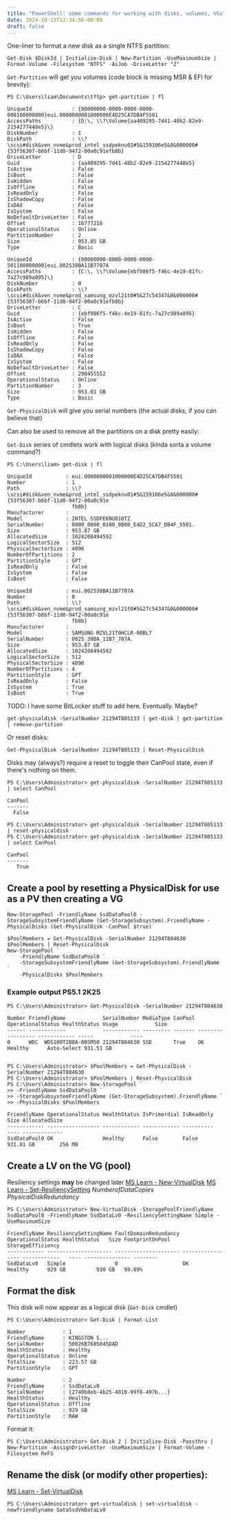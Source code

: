 ```yaml
---
title: "PowerShell: some commands for working with disks, volumes, VGs"
date: 2024-10-15T12:34:56-00:00
draft: false
---
```


One-liner to format a new disk as a single NTFS partition:
```pwsh
Get-Disk $DiskId | Initialize-Disk | New-Partition -UseMaximumSize | Format-Volume -Filesystem "NTFS" -AsJob -DriveLetter "Z"
```

`Get-Partition` will get you volumes (code block is missing MSR & EFI for brevity):

```pwsh
PS C:\Users\liam\Documents\tftp> get-partition | fl

UniqueId             : {00000000-0000-0000-0000-000100000000}eui.0000000001000000E4D25CA7DB4F5501
AccessPaths          : {D:\, \\?\Volume{aa409295-7d41-48b2-82e9-2154277448e5}\}
DiskNumber           : 1
DiskPath             : \\?\scsi#disk&ven_nvme&prod_intel_ssdpeknu01#5&159106e5&0&000000#{53f56307-b6bf-11d0-94f2-00a0c91efb8b}
DriveLetter          : D
Guid                 : {aa409295-7d41-48b2-82e9-2154277448e5}
IsActive             : False
IsBoot               : False
IsHidden             : False
IsOffline            : False
IsReadOnly           : False
IsShadowCopy         : False
IsDAX                : False
IsSystem             : False
NoDefaultDriveLetter : False
Offset               : 16777216
OperationalStatus    : Online
PartitionNumber      : 2
Size                 : 953.85 GB
Type                 : Basic

UniqueId             : {00000000-0000-0000-0000-501100000000}eui.002538BA11B7787A
AccessPaths          : {C:\, \\?\Volume{ebf986f5-f46c-4e19-81fc-7a27c989a895}\}
DiskNumber           : 0
DiskPath             : \\?\scsi#disk&ven_nvme&prod_samsung_mzvl21t0#5&27c54347&0&000000#{53f56307-b6bf-11d0-94f2-00a0c91efb8b}
DriveLetter          : C
Guid                 : {ebf986f5-f46c-4e19-81fc-7a27c989a895}
IsActive             : False
IsBoot               : True
IsHidden             : False
IsOffline            : False
IsReadOnly           : False
IsShadowCopy         : False
IsDAX                : False
IsSystem             : False
NoDefaultDriveLetter : False
Offset               : 290455552
OperationalStatus    : Online
PartitionNumber      : 3
Size                 : 953.01 GB
Type                 : Basic
```

`Get-PhysicalDisk` will give you serial numbers (the actual disks, if you can believe that)

Can also be used to remove all the partitions on a disk pretty easily:

`Get-Disk` series of cmdlets work with logical disks (kinda sorta a volume command?)

```pwsh
PS C:\Users\liam> get-disk | fl

UniqueId           : eui.0000000001000000E4D25CA7DB4F5501
Number             : 1
Path               : \\?\scsi#disk&ven_nvme&prod_intel_ssdpeknu01#5&159106e5&0&000000#{53f56307-b6bf-11d0-94f2-00a0c91e
                     fb8b}
Manufacturer       :
Model              : INTEL SSDPEKNU010TZ
SerialNumber       : 0000_0000_0100_0000_E4D2_5CA7_DB4F_5501.
Size               : 953.87 GB
AllocatedSize      : 1024208494592
LogicalSectorSize  : 512
PhysicalSectorSize : 4096
NumberOfPartitions : 2
PartitionStyle     : GPT
IsReadOnly         : False
IsSystem           : False
IsBoot             : False

UniqueId           : eui.002538BA11B7787A
Number             : 0
Path               : \\?\scsi#disk&ven_nvme&prod_samsung_mzvl21t0#5&27c54347&0&000000#{53f56307-b6bf-11d0-94f2-00a0c91e
                     fb8b}
Manufacturer       :
Model              : SAMSUNG MZVL21T0HCLR-00BL7
SerialNumber       : 0025_38BA_11B7_787A.
Size               : 953.87 GB
AllocatedSize      : 1024208494592
LogicalSectorSize  : 512
PhysicalSectorSize : 4096
NumberOfPartitions : 4
PartitionStyle     : GPT
IsReadOnly         : False
IsSystem           : True
IsBoot             : True
```

TODO: I have some BitLocker stuff to add here. Eventually. Maybe?

`get-physicaldisk -SerialNumber 21294T805133 | get-disk | get-partition | remove-partition`

Or reset disks:

`Get-PhysicalDisk -SerialNumber 21294T805133 | Reset-PhysicalDisk`

Disks may (always?) require a reset to toggle their CanPool state, even if there's nothing on them.

```pwsh
PS C:\Users\Administrator> get-physicaldisk -SerialNumber 21294T805133 | select CanPool

CanPool
-------
  False

PS C:\Users\Administrator> get-physicaldisk -SerialNumber 21294T805133 | reset-physicaldisk
PS C:\Users\Administrator> get-physicaldisk -SerialNumber 21294T805133 | select CanPool

CanPool
-------
   True
```
## Create a pool by resetting a PhysicalDisk for use as a PV then creating a VG

```pwsh
New-StoragePool -FriendlyName SsdDataPool0 -StorageSubsystemFriendlyName (Get-StorageSubsystem).FriendlyName -PhysicalDisks (Get-PhysicalDisk -CanPool $true)
```

```pwsh
$PoolMembers = Get-PhysicalDisk -SerialNumber 21294T804630
$PoolMembers | Reset-PhysicalDisk
New-StoragePool `
	-FriendlyName SsdDataPool0 `
	-StorageSubsystemFriendlyName (Get-StorageSubsystem).FriendlyName `
	-PhysicalDisks $PoolMembers
```
### Example output PS5.1 2K25
```pwsh
PS C:\Users\Administrator> Get-PhysicalDisk -SerialNumber 21294T804630

Number FriendlyName            SerialNumber MediaType CanPool OperationalStatus HealthStatus Usage            Size
------ ------------            ------------ --------- ------- ----------------- ------------ -----            ----
0      WDC  WDS100T2B0A-00SM50 21294T804630 SSD       True    OK                Healthy      Auto-Select 931.51 GB


PS C:\Users\Administrator> $PoolMembers = Get-PhysicalDisk -SerialNumber 21294T804630
PS C:\Users\Administrator> $PoolMembers | Reset-PhysicalDisk
PS C:\Users\Administrator> New-StoragePool `
>> -FriendlyName SsdDataPool0 `
>> -StorageSubsystemFriendlyName (Get-StorageSubsystem).FriendlyName `
>> -PhysicalDisks $PoolMembers

FriendlyName OperationalStatus HealthStatus IsPrimordial IsReadOnly      Size AllocatedSize
------------ ----------------- ------------ ------------ ----------      ---- -------------
SsdDataPool0 OK                Healthy      False        False      931.01 GB        256 MB
```

## Create a LV on the VG (pool)
Resiliency settings **may** be changed later
[MS Learn - New-VirtualDisk](https://learn.microsoft.com/en-us/powershell/module/storage/new-virtualdisk?view=windowsserver2022-ps)
[MS Learn - Set-ResiliencySetting](https://learn.microsoft.com/en-us/powershell/module/storage/set-resiliencysetting?view=windowsserver2022-ps)
_NumberofDataCopies_
_PhysicalDiskRedundancy_

```pwsh
PS C:\Users\Administrator> New-VirtualDisk -StoragePoolFriendlyName SsdDataPool0 -FriendlyName SsdDataLv0 -ResiliencySettingName Simple -UseMaximumSize

FriendlyName ResiliencySettingName FaultDomainRedundancy OperationalStatus HealthStatus   Size FootprintOnPool StorageEfficiency
------------ --------------------- --------------------- ----------------- ------------   ---- --------------- --------
SsdDataLv0   Simple                0                     OK                Healthy      929 GB          930 GB   99.89%
```

## Format the disk
This disk will now appear as a logical disk (`Get-Disk` cmdlet)

```pwsh
PS C:\Users\Administrator> Get-Disk | Format-List

Number            : 1
FriendlyName      : KINGSTON S...
SerialNumber      : 50026B7685045DAD
HealthStatus      : Healthy
OperationalStatus : Online
TotalSize         : 223.57 GB
PartitionStyle    : GPT

Number            : 2
FriendlyName      : SsdDataLv0
SerialNumber      : {2740b8eb-4b25-4010-99f8-497b...}
HealthStatus      : Healthy
OperationalStatus : Offline
TotalSize         : 929 GB
PartitionStyle    : RAW
```

Format it:
```pwsh
PS C:\Users\Administrator> Get-Disk 2 | Initialize-Disk -Passthru | New-Partition -AssignDriveLetter -UseMaximumSize | Format-Volume -Filesystem ReFS
```

## Rename the disk (or modify other properties):
[MS Learn - Set-VirtualDisk](https://learn.microsoft.com/en-us/powershell/module/storage/set-virtualdisk?view=windowsserver2022-ps)

```pwsh
PS C:\Users\Administrator> get-virtualdisk | set-virtualdisk -newfriendlyname SataSsdVmDataLv0
```
